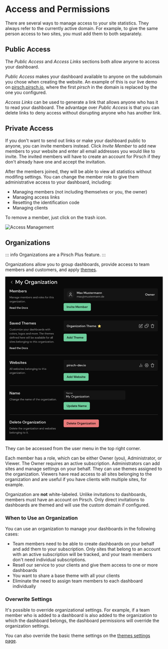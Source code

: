 # Access and Permissions

There are several ways to manage access to your site statistics. They always refer to the currently active domain. For example, to give the same person access to two sites, you must add them to both separately.

## Public Access

The *Public Access* and *Access Links* sections both allow anyone to access your dashboard.

*Public Access* makes your dashboard available to anyone on the subdomain you chose when creating the website. An example of this is our live demo on [pirsch.pirsch.io](https://pirsch.pirsch.io/), where the first *pirsch* in the domain is replaced by the one you configured.

*Access Links* can be used to generate a link that allows anyone who has it to read your dashboard. The advantage over *Public Access* is that you can delete links to deny access without disrupting anyone who has another link.

## Private Access

If you don't want to send out links or make your dashboard public to anyone, you can invite members instead. Click *Invite Member* to add new members to your website and enter all email addresses you would like to invite. The invited members will have to create an account for Pirsch if they don't already have one and accept the invitation.

After the members joined, they will be able to view all statistics without modifing settings. You can change the member role to give them administrative access to your dashboard, including:

* Managing members (not including themselves or you, the owner)
* Managing access links
* Resetting the identification code
* Managing clients

To remove a member, just click on the trash icon.

![Access Management](../static/advanced/settings-access.png)

## Organizations

::: info
Organizations are a Pirsch Plus feature.
:::

Organizations allow you to group dashboards, provide access to team members and customers, and apply [themes](/advanced/theme).

![Organization](../static/advanced/organization.png)

They can be accessed from the user menu in the top right corner.

Each member has a role, which can be either Owner (you), Administrator, or Viewer. The Owner requires an active subscription. Administrators can add sites and manage settings on your behalf. They can use themes assigned to the organization. Viewers have read access to all sites belonging to the organization and are useful if you have clients with multiple sites, for example.

Organization are **not** white-labeled. Unlike invitations to dashboards, members must have an account on Pirsch. Only direct invitations to dashboards are themed and will use the custom domain if configured.

### When to Use an Organization

You can use an organization to manage your dashboards in the following cases:

* Team members need to be able to create dashboards on your behalf and add them to your subscription. Only sites that belong to an account with an active subscription will be tracked, and your team members don't need individual subscriptions.
* Resell our service to your clients and give them access to one or more dashboards
* You want to share a base theme with all your clients
* Eliminate the need to assign team members to each dashboard individually

### Overwrite Settings

It's possible to override organizational settings. For example, if a team member who is added to a dashboard is also added to the organization to which the dashboard belongs, the dashboard permissions will override the organization settings.

You can also override the basic theme settings on the [themes settings page](/advanced/theme).
